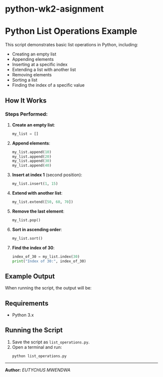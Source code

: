 # python-wk2-asignment
# Python List Operations Example

This script demonstrates basic list operations in Python, including:
- Creating an empty list
- Appending elements
- Inserting at a specific index
- Extending a list with another list
- Removing elements
- Sorting a list
- Finding the index of a specific value

## How It Works

### Steps Performed:
1. **Create an empty list**:
    ```python
    my_list = []
    ```

2. **Append elements**:
    ```python
    my_list.append(10)
    my_list.append(20)
    my_list.append(30)
    my_list.append(40)
    ```

3. **Insert at index 1** (second position):
    ```python
    my_list.insert(1, 15)
    ```

4. **Extend with another list**:
    ```python
    my_list.extend([50, 60, 70])
    ```

5. **Remove the last element**:
    ```python
    my_list.pop()
    ```

6. **Sort in ascending order**:
    ```python
    my_list.sort()
    ```

7. **Find the index of 30**:
    ```python
    index_of_30 = my_list.index(30)
    print("Index of 30:", index_of_30)
    ```

## Example Output
When running the script, the output will be:


## Requirements
- Python 3.x

## Running the Script
1. Save the script as `list_operations.py`.
2. Open a terminal and run:
    ```bash
    python list_operations.py
    ```

---

**Author:** *EUTYCHUS MWENDWA*
